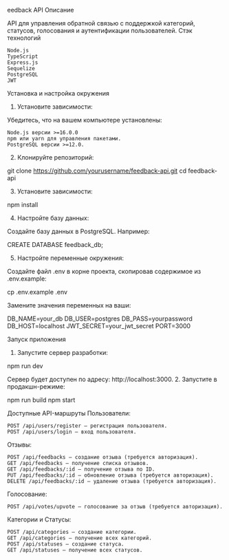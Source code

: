 eedback API
Описание

API для управления обратной связью с поддержкой категорий, статусов, голосования и аутентификации пользователей.
Стэк технологий

    Node.js
    TypeScript
    Express.js
    Sequelize
    PostgreSQL
    JWT

Установка и настройка окружения
1. Установите зависимости:

Убедитесь, что на вашем компьютере установлены:

    Node.js версии >=16.0.0
    npm или yarn для управления пакетами.
    PostgreSQL версии >=12.0.

2. Клонируйте репозиторий:

git clone https://github.com/yourusername/feedback-api.git
cd feedback-api

3. Установите зависимости:

npm install

4. Настройте базу данных:

Создайте базу данных в PostgreSQL. Например:

CREATE DATABASE feedback_db;

5. Настройте переменные окружения:

Создайте файл .env в корне проекта, скопировав содержимое из .env.example:

cp .env.example .env

Замените значения переменных на ваши:

DB_NAME=your_db
DB_USER=postgres
DB_PASS=yourpassword
DB_HOST=localhost
JWT_SECRET=your_jwt_secret
PORT=3000

Запуск приложения
1. Запустите сервер разработки:

npm run dev

Сервер будет доступен по адресу: http://localhost:3000.
2. Запустите в продакшн-режиме:

npm run build
npm start

Доступные API-маршруты
Пользователи:

    POST /api/users/register — регистрация пользователя.
    POST /api/users/login — вход пользователя.

Отзывы:

    POST /api/feedbacks — создание отзыва (требуется авторизация).
    GET /api/feedbacks — получение списка отзывов.
    GET /api/feedbacks/:id — получение отзыва по ID.
    PUT /api/feedbacks/:id — обновление отзыва (требуется авторизация).
    DELETE /api/feedbacks/:id — удаление отзыва (требуется авторизация).

Голосование:

    POST /api/votes/upvote — голосование за отзыв (требуется авторизация).

Категории и Статусы:

    POST /api/categories — создание категории.
    GET /api/categories — получение всех категорий.
    POST /api/statuses — создание статуса.
    GET /api/statuses — получение всех статусов.
